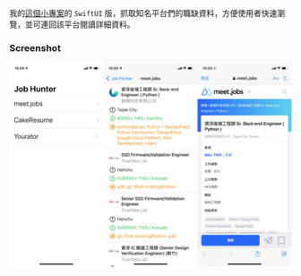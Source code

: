 我的[這個小專案](https://github.com/chiahsien/JobHunter)的 `SwiftUI` 版，抓取知名平台們的職缺資料，方便使用者快速瀏覽，並可連回該平台閱讀詳細資料。

### Screenshot

![](Screenshot.png)
